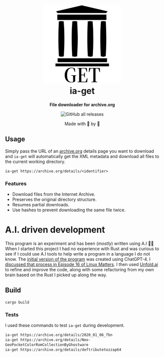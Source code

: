 <h1 align="center">
  <img src="assets/ia-get.png" width="256" height="256" alt="ia-get">
  <br />
  ia-get
</h1>

<p align="center"><b>File downloader for archive.org</b></p>
<p align="center">
<img alt="GitHub all releases" src="https://img.shields.io/github/downloads/wimpysworld/ia-get/total?logo=github&label=Downloads">
</p>

<p align="center">Made with 💝 by 🤖</p>

## Usage

Simply pass the URL of an [archive.org](https://archive.org) details page you want to download and `ia-get` will automatically get the XML metadata and download all files to the current working directory.

```shell
ia-get https://archive.org/details/<identifier>
```

### Features

* Download files from the Internet Archive.
* Preserves the original directory structure.
* Resumes partial downloads.
* Use hashes to prevent downloading the same file twice.

# A.I. driven development

This program is an experiment and has been (*mostly*) written using A.I 🤖🧠
When I started this project I had no experience with Rust and was curious to see if I could use A.I tools to help write a program in a language I do not know.
The [initial version of the program](https://github.com/wimpysworld/ia-get/tree/5f2b356e7d841f2756780e2a101cf8be4041a7f6) was created using ChatGPT-4.
I [discussed that process in Episode 16 of Linux Matters](https://linuxmatters.sh/16/).
I then used [Unfold.ai](https://unfoldai.io/) to refine and improve the code, along with some refactoring from my own brain based on the Rust I picked up along the way.

## Build

```shell
cargo build
```

### Tests

I used these commands to test `ia-get` during development.

```shell
ia-get https://archive.org/details/2020_01_06_fbn
ia-get https://archive.org/details/Neo-GeoPocketColorRomCollectionByGhostware
ia-get https://archive.org/details/deftributetozzap64
```

